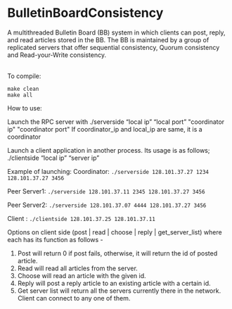 # BulletinBoardConsistency
A multithreaded Bulletin Board (BB) system in which clients can post, reply, and read articles stored in the BB. The BB is maintained by a group of replicated servers that offer sequential consistency, Quorum consistency and Read-your-Write consistency. <br/>
<br />

To compile:
```
make clean
make all
```

How to use:

Launch the RPC server with ./serverside   “local ip” “local port” "coordinator ip" "coordinator port"
If coordinator_ip and local_ip are same, it is a coordinator

Launch a client application in another process. Its usage is as follows;
./clientside “local ip” “server ip”

Example of launching:
Coordinator:   `./serverside 128.101.37.27 1234 128.101.37.27 3456`

Peer Server1:   `./serverside 128.101.37.11 2345 128.101.37.27 3456`

Peer Server2:   `./serverside 128.101.37.07 4444 128.101.37.27 3456`

Client     :   `./clientside 128.101.37.25 128.101.37.11`

Options on client side (post | read | choose | reply | get_server_list) where each has its function as follows -

1) Post will return 0 if post fails, otherwise, it will return the id of posted article.
2) Read will read all articles from the server.
3) Choose will read an article with the given id.
4) Reply will post a reply article to an existing article with a certain id.
5) Get server list will return all the servers currently there in the network. Client can connect to any one of them.
